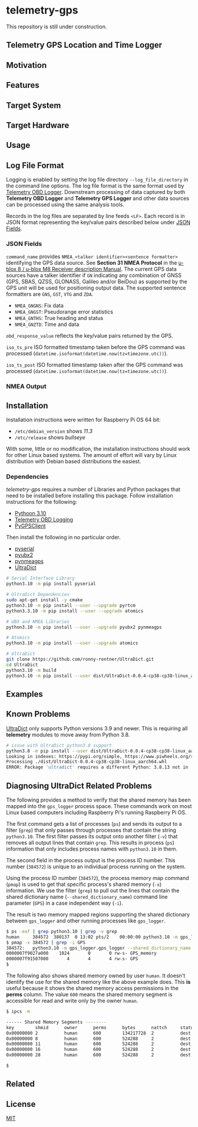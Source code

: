 # telemetry-gps

This repository is still under construction.

## Telemetry GPS Location and Time Logger

## Motivation

## Features

## Target System

## Target Hardware

## Usage

## Log File Format

Logging is enabled by setting the log file directory ```--log_file_directory``` in the command line options.  The log file format is the same format used by [Telemetry OBD Logger](https://github.com/thatlarrypearson/telemetry-obd#telemetry-obd-logger-output-data-files).  Downstream processing of data captured by both **Telemetry OBD Logger** and **Telemetry GPS Logger** and other data sources can be processed using the same analysis tools.

Records in the log files are separated by line feeds ```<LF>```.  Each record is in JSON format representing the key/value pairs described below under [JSON Fields](#json-fields).

### JSON Fields

```command_name``` provides ```NMEA_<talker identifier><sentence formatter>``` identifying the GPS data source.  See **Section 31 NMEA Protocol** in the [u-blox 8 / u-blox M8 Receiver description Manual](https://content.u-blox.com/sites/default/files/products/documents/u-blox8-M8_ReceiverDescrProtSpec_UBX-13003221.pdf).  The current GPS data sources have a talker identifier if ```GN``` indicating any combination of GNSS (GPS, SBAS, QZSS, GLONASS, Galileo and/or BeiDou) as supported by the GPS unit will be used for positioning output data.  The supported sentence formatters are ```GNS```, ```GST```, ```VTG``` and ```ZDA```.

- ```NMEA_GNGNS```: Fix data
- ```NMEA_GNGST```: Pseudorange error statistics
- ```NMEA_GNTHS```: True heading and status
- ```NMEA_GNZTD```: Time and data

```obd_response_value``` reflects the key/value pairs returned by the GPS.

```iso_ts_pre``` ISO formatted timestamp taken before the GPS command was processed (```datetime.isoformat(datetime.now(tz=timezone.utc))```).

```iso_ts_post``` ISO formatted timestamp taken after the GPS command was processed (```datetime.isoformat(datetime.now(tz=timezone.utc))```).

### NMEA Output

## Installation

Installation instructions were written for Raspberry Pi OS 64 bit:

* ```/etc/debian_version``` shows *11.3*
* ```/etc/release``` shows *bullseye*

With some, little or no modification, the installation instructions should work for other Linux based systems.  The amount of effort will vary by Linux distribution with Debian based distributions the easiest.

### Dependencies

*telemetry-gps* requires a number of Libraries and Python packages that need to be installed before installing this package.  Follow installation instructions for the following:

* [Pythoon 3.10](https://github.com/thatlarrypearson/telemetry-obd#raspberry-pi-system-installation)
* [Telemetry OBD Logging](https://github.com/thatlarrypearson/telemetry-obd)
* [PyGPSClient](docs/PyGPSClient.md)

Then install the following in no particular order.

* [pyserial](https://pyserial.readthedocs.io/en/latest)
* [pyubx2](https://github.com/semuconsulting/pyubx2)
* [pynmeagps](https://github.com/semuconsulting/pynmeagps)
* [UltraDict](https://github.com/ronny-rentner/UltraDict)

```bash
# Serial Interface Library
python3.10 -m pip install pyserial

# UltraDict Dependencies
sudo apt-get install -y cmake
python3.10 -m pip install --user --upgrade pyrtcm
python3.3.10 -m pip install --user --upgrade atomics

# UBX and NMEA Libraries
python3.10 -m pip install --user --upgrade pyubx2 pynmeagps

# Atomics
python3.10 -m pip install --user --upgrade atomics

# UltraDict
git clone https://github.com/ronny-rentner/UltraDict.git
cd UltraDict
python3.10 -m build
python3.10 -m pip install --user dist/UltraDict-0.0.4-cp38-cp38-linux_aarch64.whl
```

## Examples

## Known Problems

[UltraDict](https://github.com/ronny-rentner/UltraDict) only supports Python versions 3.9 and newer.  This is requiring all **telemetry** modules to move away from Python 3.8.

```bash
# issue with UltraDict python3.8 support
python3.8 -m pip install --user dist/UltraDict-0.0.4-cp38-cp38-linux_aarch64.whl
Looking in indexes: https://pypi.org/simple, https://www.piwheels.org/simple
Processing ./dist/UltraDict-0.0.4-cp38-cp38-linux_aarch64.whl
ERROR: Package 'ultradict' requires a different Python: 3.8.13 not in '>=3.9'
```

## Diagnosing UltraDict Related Problems

The following provides a method to verify that the shared memory has been mapped into the ```gps_logger``` process space.  These commands work on most Linux based computers including Raspberry Pi's running Raspberry Pi OS.

The first command gets a list of processes (```ps```) and sends its output to a filter (```grep```) that only passes through processes that contain the string ```python3.10```.  The first filter passes its output onto another filter (```-v```) that removes all output lines that contain ```grep```.  This results in process (```ps```) information that only includes process names with ```python3.10``` in them.

The second field in the process output is the process ID number.  This number (```384572```) is unique to an individual process running on the system.

Using the process ID number (```384572```), the process memory map command (```pmap```) is used to get that specific process's shared memory (```-x```) information.  We use the filter (```grep```) to pull out the lines that contain the shared dictionary name (```--shared_dictionary_name```) command line parameter (```GPS```) in a case independent way (```-i```).

The result is two memory mapped regions supporting the shared dictionary between ```gps_logger``` and other running processes like ```gps_logger```.

```bash
$ ps -eaf | grep python3.10 | grep -v grep
human     384572  380137  0 13:02 pts/2    00:00:00 python3.10 -m gps_logger.gps_logger --shared_dictionary_name GPS --log_file_directory data
$ pmap -x 384572 | grep -i GPS
384572:   python3.10 -m gps_logger.gps_logger --shared_dictionary_name GPS --log_file_directory data
0000007f9027a000    1024       0       0 rw-s- GPS_memory
0000007f91507000       4       4       4 rw-s- GPS
$
```

The following also shows shared memory owned by user ```human```.  It doesn't identify the use for the shared memory like the above example does.  This **is** useful because it shows the shared memory access permissions in the **perms** column.  The value ```600``` means the shared memory segment is accessible for read and write only by the owner ```human```.

```bash
$ ipcs -m

------ Shared Memory Segments --------
key        shmid      owner      perms      bytes      nattch     status
0x00000000 2          human      600        134217728  2          dest
0x00000000 8          human      600        524288     2          dest
0x00000000 11         human      600        524288     2          dest
0x00000000 16         human      600        524288     2          dest
0x00000000 28         human      600        524288     2          dest

$
```

## Related

## License

[MIT](LICENSE)
